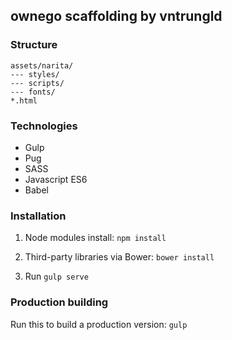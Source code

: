 ## ownego scaffolding by vntrungld

### Structure

```
assets/narita/
--- styles/
--- scripts/
--- fonts/
*.html
```

### Technologies

- Gulp
- Pug
- SASS
- Javascript ES6
- Babel

### Installation

1. Node modules install:
`npm install`

2. Third-party libraries via Bower:
`bower install`

3. Run `gulp serve`

### Production building

Run this to build a production version: `gulp`


